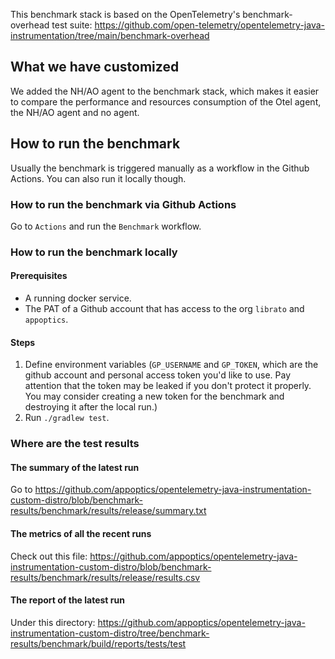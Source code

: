 This benchmark stack is based on the OpenTelemetry's benchmark-overhead test suite: https://github.com/open-telemetry/opentelemetry-java-instrumentation/tree/main/benchmark-overhead

## What we have customized
We added the NH/AO agent to the benchmark stack, which makes it easier to compare the performance and resources consumption of the Otel agent, the NH/AO agent and no agent.


## How to run the benchmark
Usually the benchmark is triggered manually as a workflow in the Github Actions. You can also run it locally though.

### How to run the benchmark via Github Actions
Go to `Actions` and run the `Benchmark` workflow.

### How to run the benchmark locally
#### Prerequisites
 - A running docker service.
 - The PAT of a Github account that has access to the org `librato` and `appoptics`.

#### Steps
1. Define environment variables (`GP_USERNAME` and `GP_TOKEN`, which are the github account and personal access token you'd like to use. Pay attention that the token may be leaked if you don't protect it properly. You may consider creating a new token for the benchmark and destroying it after the local run.) 
2. Run `./gradlew test`.

### Where are the test results
#### The summary of the latest run
Go to https://github.com/appoptics/opentelemetry-java-instrumentation-custom-distro/blob/benchmark-results/benchmark/results/release/summary.txt

#### The metrics of all the recent runs
Check out this file: https://github.com/appoptics/opentelemetry-java-instrumentation-custom-distro/blob/benchmark-results/benchmark/results/release/results.csv

#### The report of the latest run
Under this directory: https://github.com/appoptics/opentelemetry-java-instrumentation-custom-distro/tree/benchmark-results/benchmark/build/reports/tests/test

